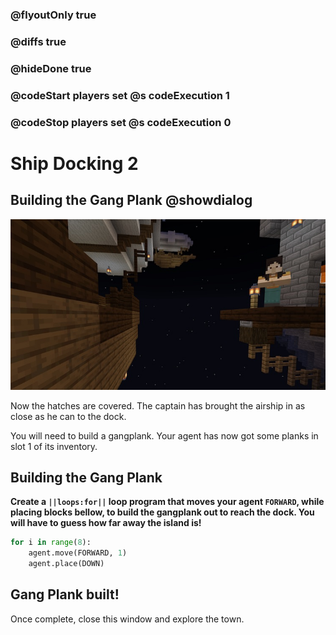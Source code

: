### @flyoutOnly true
### @diffs true
### @hideDone true
### @codeStart players set @s codeExecution 1
### @codeStop players set @s codeExecution 0

# Ship Docking 2

## Building the Gang Plank @showdialog

![Gangplank location](https://raw.githubusercontent.com/CausewayDigital/Minecraft-EE-MakeCode/refs/heads/master/tutorials/python-islands/island-3/ship/gangplank.jpg)

Now the hatches are covered. The captain has brought the airship in as close as he can to the dock.

You will need to build a gangplank. Your agent has now got some planks in slot 1 of its inventory.

## Building the Gang Plank

**Create a ``||loops:for||`` loop program that moves your agent `FORWARD`, while placing blocks bellow, to build the gangplank out to reach the dock. You will have to guess how far away the island is!**

```python
for i in range(8):
    agent.move(FORWARD, 1)
    agent.place(DOWN)
```

## Gang Plank built!

Once complete, close this window and explore the town.

